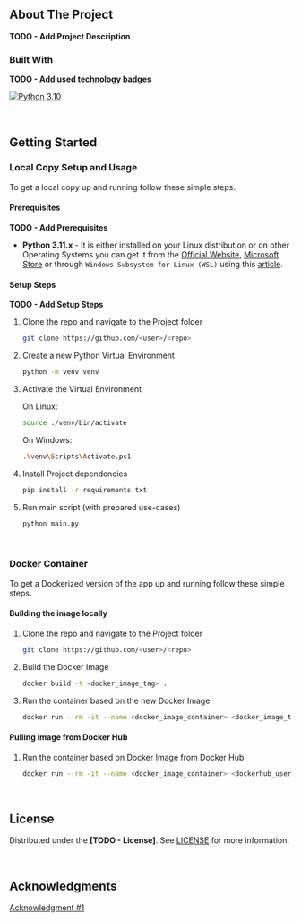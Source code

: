 
## **About The Project**

**TODO - Add Project Description**
</br>


### **Built With**
**TODO - Add used technology badges**

[![Python 3.10][Python]][Python-url]

</br>


## **Getting Started**


### **Local Copy Setup and Usage**
To get a local copy up and running follow these simple steps.

#### **Prerequisites**

**TODO - Add Prerequisites**

* **Python 3.11.x** - It is either installed on your Linux distribution or on other Operating Systems you can get it from the [Official Website](Python-url), [Microsoft Store](https://apps.microsoft.com/store/detail/python-311/9NRWMJP3717K?hl=en-us&gl=us) or through `Windows Subsystem for Linux (WSL)` using this [article](https://medium.com/@rhdzmota/python-development-on-the-windows-subsystem-for-linux-wsl-17a0fa1839d).



#### **Setup Steps**

**TODO - Add Setup Steps**

1. Clone the repo and navigate to the Project folder
   ```sh
   git clone https://github.com/<user>/<repo>
   ```

2. Create a new Python Virtual Environment
   ```sh
   python -m venv venv
   ```

3. Activate the Virtual Environment

    On Linux:
    ```sh
    source ./venv/bin/activate
    ```

    On Windows:
    ```sh
    .\venv\Scripts\Activate.ps1
    ```

4. Install Project dependencies

    ```sh
    pip install -r requirements.txt
    ```

5. Run main script (with prepared use-cases)
    ```sh
    python main.py
    ```

</br>

### Docker Container
To get a Dockerized version of the app up and running follow these simple steps.

#### Building the image locally

1. Clone the repo and navigate to the Project folder
   ```sh
   git clone https://github.com/<user>/<repo>
   ```

2. Build the Docker Image
   ```sh
   docker build -t <docker_image_tag> .
   ```

3. Run the container based on the new Docker Image
    ```sh
    docker run --rm -it --name <docker_image_container> <docker_image_tag>
    ```


#### Pulling image from Docker Hub

1. Run the container based on Docker Image from Docker Hub
   ```sh
   docker run --rm -it --name <docker_image_container> <dockerhub_username>/<docker_image_tag>:latest
   ```

</br>

## **License**

Distributed under the **[TODO - License]**. See [LICENSE](https://github.com/<user>/<repo>/blob/main/LICENSE) for more information.

</br>

## **Acknowledgments**
[Acknowledgment #1](#)

<!-- Variables -->

[Python]: https://img.shields.io/badge/python-3670A0?style=for-the-badge&logo=python&logoColor=ffdd54
[Python-url]: https://www.python.org/
